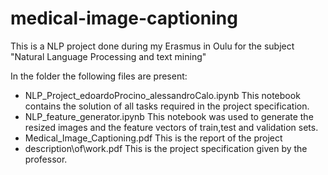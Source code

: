 # medical-image-captioning
This is a NLP project done during my Erasmus in Oulu for the subject "Natural Language Processing and text mining"


In the folder the following files are present: 
- NLP\_Project\_edoardoProcino\_alessandroCalo.ipynb 
  This notebook contains the solution of all tasks required in the project specification. 
- NLP\_feature\_generator.ipynb 
  This notebook was used to generate the resized images and the feature vectors of train,test and validation sets. 
- Medical\_Image\_Captioning.pdf 
  This is the report of the project
- description\of\work.pdf
  This is the project specification given by the professor.
